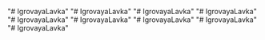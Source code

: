 "# IgrovayaLavka" 
"# IgrovayaLavka" 
"# IgrovayaLavka" 
"# IgrovayaLavka" 
"# IgrovayaLavka" 
"# IgrovayaLavka" 
"# IgrovayaLavka" 
"# IgrovayaLavka" 
"# IgrovayaLavka" 
